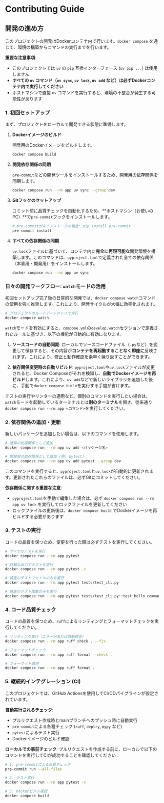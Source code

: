 # Contributing Guide

## 開発の進め方

このプロジェクトの開発はDockerコンテナ内で行います。`docker compose` を通じて、環境の構築からコマンドの実行までを行います。

**重要な注意事項**:
- このプロジェクトでは `uv` の `pip` 互換インターフェース (`uv pip ...`) は使用しません
- **すべての `uv` コマンド（`uv sync`, `uv lock`, `uv add` など）は必ずDockerコンテナ内で実行してください**
- ホストマシンで直接 `uv` コマンドを実行すると、環境の不整合が発生する可能性があります

### 1. 初回セットアップ

まず、プロジェクトをローカルで開発できる状態に準備します。

1.  **Dockerイメージのビルド**

    開発用のDockerイメージをビルドします。
    ```bash
    docker compose build
    ```

2.  **開発依存関係の同期**

    `pre-commit`などの開発ツールをインストールするため、開発用の依存関係を同期します。
    ```bash
    docker compose run --rm app uv sync --group dev
    ```

3.  **Gitフックのセットアップ**

    コミット前に品質チェックを自動化するため、**ホストマシン（お使いのPC）**で`pre-commit`フックをインストールします。
    ```bash
    # pre-commitが未インストールの場合: pip install pre-commit
    pre-commit install
    ```

4.  **すべての依存関係の同期**

    `uv.lock`ファイルに基づいて、コンテナ内に**完全に再現可能な**開発環境を構築します。このコマンドは、`pyproject.toml`で定義された全ての依存関係（本番用・開発用）をインストールします。
    ```bash
    docker compose run --rm app uv sync
    ```

### 日々の開発ワークフロー: `watch`モードの活用

初回セットアップ完了後の日常的な開発では、`docker compose watch`コマンドの使用を強く推奨します。これにより、開発サイクルが大幅に効率化されます。

```bash
# プロジェクトのルートディレクトリで実行
docker compose watch
```

`watch`モードを有効にすると、`compose.yml`の`develop.watch`セクションで定義されたルールに基づき、以下の機能が自動的に有効になります。

1.  **ソースコードの自動同期**:
    ローカルでソースコードファイル（`.py`など）を変更して保存すると、その内容が**コンテナを再起動することなく即座に**反映されます。これにより、修正と動作確認を素早く繰り返すことができます。

2.  **依存関係変更時の自動リビルド**:
    `pyproject.toml`や`uv.lock`ファイルが変更されると、Docker Composeがそれを検知し、**自動でDockerイメージを再ビルド**します。これにより、`uv add`などで新しいライブラリを追加した後に、手動で`docker compose build`を実行する手間が省けます。

テストの実行やリンターの適用など、個別のコマンドを実行したい場合は、`watch`モードを起動しているターミナルとは**別のターミナル**を開き、従来通り`docker compose run --rm app <コマンド>`を実行してください。

### 2. 依存関係の追加・更新

新しいパッケージを追加したい場合は、以下のコマンドを使用します。

```bash
# 通常の依存関係として追加
docker compose run --rm app uv add <パッケージ名>

# 開発用の依存関係として追加 (例: pytest)
docker compose run --rm app uv add pytest --group dev
```

このコマンドを実行すると、`pyproject.toml`と`uv.lock`が自動的に更新されます。更新されたこれらのファイルは、必ずGitにコミットしてください。

**依存関係に関する重要な注意**:
- `pyproject.toml`を手動で編集した場合は、必ず `docker compose run --rm app uv lock` を実行してロックファイルを更新してください
- ロックファイルの更新後は、`docker compose build` でDockerイメージを再ビルドする必要があります

### 3. テストの実行

コードの品質を保つため、変更を行った際は必ずテストを実行してください。

```bash
# すべてのテストを実行
docker compose run --rm app pytest

# 詳細な出力でテストを実行
docker compose run --rm app pytest -v

# 特定のテストファイルのみを実行
docker compose run --rm app pytest tests/test_cli.py

# 特定のテスト関数のみを実行
docker compose run --rm app pytest tests/test_cli.py::test_hello_command
```

### 4. コード品質チェック

コードの品質を保つため、`ruff`によるリンティングとフォーマットチェックを実行してください。

```bash
# リンティング実行（エラーがあれば自動修正）
docker compose run --rm app ruff check . --fix

# フォーマットチェック
docker compose run --rm app ruff format --check .

# フォーマット適用
docker compose run --rm app ruff format .
```

### 5. 継続的インテグレーション (CI)

このプロジェクトでは、GitHub Actionsを使用してCI/CDパイプラインが設定されています。

**自動実行されるチェック**:
- プルリクエスト作成時とmainブランチへのプッシュ時に自動実行
- `pre-commit`による各種チェック (`ruff`, `deptry`, `mypy` など)
- `pytest`によるテスト実行
- Dockerイメージのビルド確認

**ローカルでの事前チェック**:
プルリクエストを作成する前に、ローカルで以下のコマンドを実行してCIが成功することを確認してください：

```bash
# 1. pre-commitによる品質チェック
pre-commit run --all-files

# 2. テスト実行
docker compose run --rm app pytest -v

# 3. Dockerビルド確認
docker compose build
```
